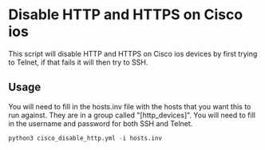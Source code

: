 # Disable HTTP and HTTPS on Cisco ios
This script will disable HTTP and HTTPS on Cisco ios devices by first trying to Telnet, if that fails it will then try to SSH.

## Usage
You will need to fill in the hosts.inv file with the hosts that you want this to run against. They are in a group called "[http_devices]". You will need to fill in the username and password for both SSH and Telnet.

```python
python3 cisco_disable_http.yml -i hosts.inv
```

